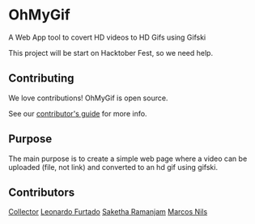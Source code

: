 # OhMyGif

A Web App tool to covert HD videos to HD Gifs using Gifski

This project will be start on Hacktober Fest, so we need help.

## Contributing

We love contributions! OhMyGif is open source.

See our [contributor's guide](https://github.com/open4ever/OhMyGif/blob/master/CONTRIBUTING.md) for more info.


## Purpose

The main purpose is to create a simple web page where a video can be uploaded (file, not link) and converted to an hd gif using gifski.

## Contributors

[Collector](https://github.com/AnotherGithubBot)
[Leonardo Furtado](https://github.com/leonardofurtado)
[Saketha Ramanjam](https://github.com/sakethramanujam)
[Marcos Nils](https://github.com/https://github.com/marcosnils)
